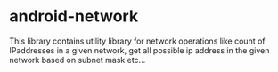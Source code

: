 # android-network

This library contains utility library for network operations like count of IPaddresses in a given network,
get all possible ip address in the given network based on subnet mask etc...
